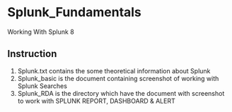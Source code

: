 # Splunk_Fundamentals
Working With Splunk 8
## Instruction
1. Splunk.txt contains the some theoretical information about Splunk
2. Splunk_basic is the document containing screenshot of working with Splunk Searches
3. Splunk_RDA is the directory which have the document with screenshot to work with SPLUNK REPORT, DASHBOARD & ALERT
